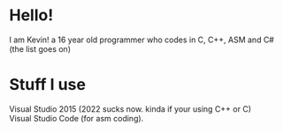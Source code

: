 # Hello!
I am Kevin! a 16 year old programmer who codes in C, C++, ASM and C# (the list goes on)

# Stuff I use 
Visual Studio 2015 (2022 sucks now. kinda if your using C++ or C)<br>
Visual Studio Code (for asm coding).
